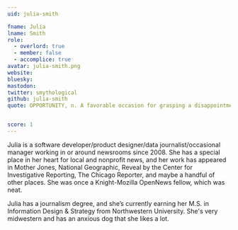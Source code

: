 ```yaml
---
uid: julia-smith

fname: Julia
lname: Smith
role:
  - overlord: true
  - member: false
  - accomplice: true
avatar: julia-smith.png
website: 
bluesky: 
mastodon: 
twitter: smythological
github: julia-smith
quote: OPPORTUNITY, n. A favorable occasion for grasping a disappointment. – Ambrose Bierce


score: 1
---
```


Julia is a software developer/product designer/data journalist/occasional manager working in or around newsrooms since 2008. She has a special place in her heart for local and nonprofit news, and her work has appeared in Mother Jones, National Geographic, Reveal by the Center for Investigative Reporting, The Chicago Reporter, and maybe a handful of other places. She was once a Knight-Mozilla OpenNews fellow, which was neat.

Julia has a journalism degree, and she’s currently earning her M.S. in Information Design & Strategy from Northwestern University. She's very midwestern and has an anxious dog that she likes a lot.
